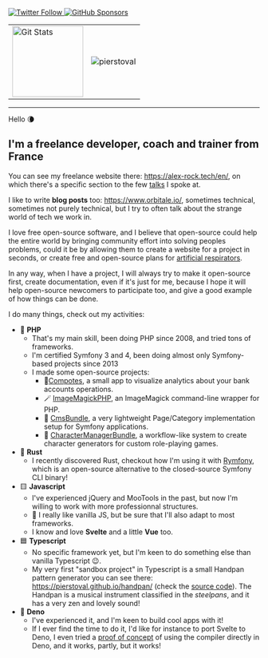 <p>
  <a href="https://twitter.com/pierstoval">
    <img alt="Twitter Follow" src="https://img.shields.io/twitter/follow/pierstoval?style=for-the-badge">
  </a>

  <a href="https://github.com/sponsors/pierstoval">
    <img alt="GitHub Sponsors" src="https://img.shields.io/static/v1?label=Sponsor&message=%E2%9D%A4&logo=GitHub&style=for-the-badge">
  </a>
</p>

<table>
  <tr>
    <td>
      <a href="https://github.com/pierstoval"><img alt="Git Stats" src="https://github-readme-stats.vercel.app/api?username=pierstoval&show_icons=true&theme=tokyonight" height="142" /></a>
    </td>
    <td>
      <img src="https://github-readme-stats.vercel.app/api/top-langs/?username=pierstoval&theme=tokyonight&layout=compact&langs_count=10" alt="pierstoval" />
    </td>
  </tr>
</table>

<hr style="display:block;">

Hello 🌘

## I'm a freelance developer, coach and trainer from France

You can see my freelance website there: https://alex-rock.tech/en/, on which there's a specific section to the few [talks](https://alex-rock.tech/en/talks) I spoke at.

I like to write **blog posts** too: https://www.orbitale.io/, sometimes technical, sometimes not purely technical, but I try to often talk about the strange world of tech we work in.

I love free open-source software, and I believe that open-source could help the entire world by bringing community effort into solving peoples problems, could it be by allowing them to create a website for a project in seconds, or create free and open-source plans for [artificial respirators](https://makair.life/).

In any way, when I have a project, I will always try to make it open-source first, create documentation, even if it's just for me, because I hope it will help open-source newcomers to participate too, and give a good example of how things can be done.

I do many things, check out my activities:

* 🐘 **PHP**
  * That's my main skill, been doing PHP since 2008, and tried tons of frameworks.
  * I'm certified Symfony 3 and 4, been doing almost only Symfony-based projects since 2013
  * I made some open-source projects:
    * 🍎[Compotes](https://github.com/Orbitale/Compotes), a small app to visualize analytics about your bank accounts operations.
    * 🪄 [ImageMagickPHP](https://github.com/Orbitale/ImageMagickPHP), an ImageMagick command-line wrapper for PHP.
    * 📄 [CmsBundle](https://github.com/Orbitale/CmsBundle), a very lightweight Page/Category implementation setup for Symfony applications.
    * 🎲 [CharacterManagerBundle](https://github.com/Pierstoval/CharacterManagerBundle), a workflow-like system to create character generators for custom role-playing games.
* 🦀 **Rust**
  * I recently discovered Rust, checkout how I'm using it with [Rymfony](https://github.com/Orbitale/Rymfony), which is an open-source alternative to the closed-source Symfony CLI binary!
* 🟨 **Javascript**
  * I've experienced jQuery and MooTools in the past, but now I'm willing to work with more professionnal structures.
  * 🍦 I really like vanilla JS, but be sure that I'll also adapt to most frameworks.
  * I know and love **Svelte** and a little **Vue** too.
* 🟦 **Typescript**
  * No specific framework yet, but I'm keen to do something else than vanilla Typescript 😉.
  * My very first "sandbox project" in Typescript is a small Handpan pattern generator you can see there: https://pierstoval.github.io/handpan/ (check the [source code](https://pierstoval.github.io/handpan/index.html)). The Handpan is a musical instrument classified in the _steelpans_, and it has a very zen and lovely sound!
* 🦕 **Deno**
  * I've experienced it, and I'm keen to build cool apps with it!
  * If I ever find the time to do it, I'd like for instance to port Svelte to Deno, I even tried a [proof of concept](https://www.orbitale.io/2020/06/04/an-attempt-to-use-sveltejs-with-deno.html) of using the compiler directly in Deno, and it works, partly, but it works!
